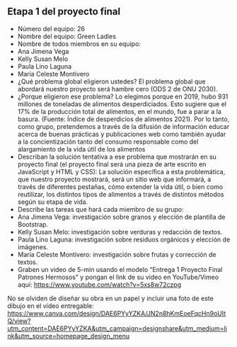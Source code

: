 ## Etapa 1 del proyecto final

- Número del equipo: 26
- Nombre del equipo: Green Ladies
- Nombre de todos miembros en su equipo: 
- Ana Jimena Vega 
- Kelly Susan Melo 
- Paula Lino Laguna 
- María Celeste Montivero
- ¿Qué problema global eligieron ustedes? El problema global que abordará nuestro proyecto será hambre cero (ODS 2  de ONU 2030).
- ¿Porque eligieron ese problema? Lo elegimos porque en 2019, hubo 931 millones de toneladas de alimentos desperdiciados. Esto sugiere que el 17% de la producción total de alimentos, en el mundo, fue a parar a la basura. (Fuente: Índice de desperdicios de alimentos 2021). Por lo tanto, como grupo, pretendemos a través de la difusión de información educar acerca de buenas prácticas y publicaciones web como también ayudar a la concientización tanto del consumo responsable como del alargamiento de la vida útil de los alimentos
- Describan la solución tentativa a ese problema que mostrarán en su proyecto final (el proyecto final será una pieza de arte escrito en JavaScript y HTML y CSS): La solución específica a esta problemática, que nuestro proyecto mostrará, será un sitio web que informará, a través de diferentes pestañas, cómo extender la vida útil, o bien como reutilizar, los distintos tipos de alimentos a través de distintos métodos según su etapa de vida. 
- Describe las tareas que hará cada miembro de su grupo:
- Ana Jimena Vega: investigación sobre granos y elección de plantilla de Bootstrap.
- Kelly Susan Melo: investigación sobre verduras y redacción de textos.
- Paula Lino Laguna: investigación sobre residuos orgánicos y elección de imágenes.
- María Celeste Montivero: investigación sobre frutas y corrección de textos.
- Graben un video de 5-min usando el modelo “Entrega 1 Proyecto Final Patrones Hermosos” y pongan el link de su vídeo en YouTube/Vimeo aquí: https://www.youtube.com/watch?v=5xs8w72czpg

No se olviden de diseñar su obra en un papel y incluir una foto de este dibujo en el vídeo entregable: https://www.canva.com/design/DAE6PYyYZKA/JN2n8hKmEoeFqcHn9oUItQ/view?utm_content=DAE6PYyYZKA&utm_campaign=designshare&utm_medium=link&utm_source=homepage_design_menu
